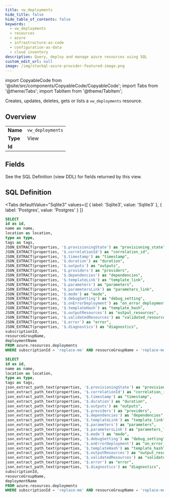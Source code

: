```yaml
--- 
title: vw_deployments
hide_title: false
hide_table_of_contents: false
keywords:
  - vw_deployments
  - resources
  - azure
  - infrastructure-as-code
  - configuration-as-data
  - cloud inventory
description: Query, deploy and manage azure resources using SQL
custom_edit_url: null
image: /img/stackql-azure-provider-featured-image.png
---
```


import CopyableCode from '@site/src/components/CopyableCode/CopyableCode';
import Tabs from '@theme/Tabs';
import TabItem from '@theme/TabItem';

Creates, updates, deletes, gets or lists a <code>vw_deployments</code> resource.

## Overview
<table><tbody>
<tr><td><b>Name</b></td><td><code>vw_deployments</code></td></tr>
<tr><td><b>Type</b></td><td>View</td></tr>
<tr><td><b>Id</b></td><td><CopyableCode code="azure.resources.vw_deployments" /></td></tr>
</tbody></table>

## Fields

See the SQL Definition (view DDL) for fields returned by this view.

## SQL Definition

<Tabs
defaultValue="Sqlite3"
values={[
{ label: 'Sqlite3', value: 'Sqlite3' },
{ label: 'Postgres', value: 'Postgres' }
]}
>
<TabItem value="Sqlite3">

```sql
SELECT
id as id,
name as name,
location as location,
type as type,
tags as tags,
JSON_EXTRACT(properties, '$.provisioningState') as "provisioning_state",
JSON_EXTRACT(properties, '$.correlationId') as "correlation_id",
JSON_EXTRACT(properties, '$.timestamp') as "timestamp",
JSON_EXTRACT(properties, '$.duration') as "duration",
JSON_EXTRACT(properties, '$.outputs') as "outputs",
JSON_EXTRACT(properties, '$.providers') as "providers",
JSON_EXTRACT(properties, '$.dependencies') as "dependencies",
JSON_EXTRACT(properties, '$.templateLink') as "template_link",
JSON_EXTRACT(properties, '$.parameters') as "parameters",
JSON_EXTRACT(properties, '$.parametersLink') as "parameters_link",
JSON_EXTRACT(properties, '$.mode') as "mode",
JSON_EXTRACT(properties, '$.debugSetting') as "debug_setting",
JSON_EXTRACT(properties, '$.onErrorDeployment') as "on_error_deployment",
JSON_EXTRACT(properties, '$.templateHash') as "template_hash",
JSON_EXTRACT(properties, '$.outputResources') as "output_resources",
JSON_EXTRACT(properties, '$.validatedResources') as "validated_resources",
JSON_EXTRACT(properties, '$.error') as "error",
JSON_EXTRACT(properties, '$.diagnostics') as "diagnostics",
subscriptionId,
resourceGroupName,
deploymentName
FROM azure.resources.deployments
WHERE subscriptionId = 'replace-me' AND resourceGroupName = 'replace-me';
```

</TabItem>
<TabItem value="Postgres">

```sql
SELECT
id as id,
name as name,
location as location,
type as type,
tags as tags,
json_extract_path_text(properties, '$.provisioningState') as "provisioning_state",
json_extract_path_text(properties, '$.correlationId') as "correlation_id",
json_extract_path_text(properties, '$.timestamp') as "timestamp",
json_extract_path_text(properties, '$.duration') as "duration",
json_extract_path_text(properties, '$.outputs') as "outputs",
json_extract_path_text(properties, '$.providers') as "providers",
json_extract_path_text(properties, '$.dependencies') as "dependencies",
json_extract_path_text(properties, '$.templateLink') as "template_link",
json_extract_path_text(properties, '$.parameters') as "parameters",
json_extract_path_text(properties, '$.parametersLink') as "parameters_link",
json_extract_path_text(properties, '$.mode') as "mode",
json_extract_path_text(properties, '$.debugSetting') as "debug_setting",
json_extract_path_text(properties, '$.onErrorDeployment') as "on_error_deployment",
json_extract_path_text(properties, '$.templateHash') as "template_hash",
json_extract_path_text(properties, '$.outputResources') as "output_resources",
json_extract_path_text(properties, '$.validatedResources') as "validated_resources",
json_extract_path_text(properties, '$.error') as "error",
json_extract_path_text(properties, '$.diagnostics') as "diagnostics",
subscriptionId,
resourceGroupName,
deploymentName
FROM azure.resources.deployments
WHERE subscriptionId = 'replace-me' AND resourceGroupName = 'replace-me';
```

</TabItem>
</Tabs>
